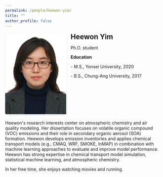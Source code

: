 ```yaml
---
permalink: /people/heewon-yim/
title: ""
author_profile: false
---
```

<style>
.pi-card{display:flex;gap:.75rem;align-items:flex-start;flex-wrap:wrap;margin-bottom:.5rem}
.pi-card .pi-photo img{width:200px;max-width:35vw;height:auto;border-radius:8px;box-shadow:0 1px 3px rgba(0,0,0,.15)}
.pi-card .pi-text{flex:1 1 260px;min-width:260px}
.pi-card .pi-text h3{margin:0 0 .5rem 0;line-height:1.2;font-size: 1.4rem; font-weight: 700; */}
.pi-card .pi-text p{margin:.8rem 0;line-height:1.25}
.pi-icons{display:flex;gap:.8rem;font-size:3.5rem;line-height:1;margin-top:.6rem}
@media (max-width: 800px){.pi-card{flex-direction:column;align-items:flex-start}}
</style>

<div class="pi-card">
<a class="pi-photo">
<img src="/images/Laura.png" alt="Heewon Yim">
</a>
<div class="pi-text">
<h3 style="margin-top:0;">Heewon Yim</h3>
<p>Ph.D. student</p>
<p> </p>

<strong>Education</strong>
<p>- M.S., Yonsei University, 2020</p>
<p>- B.S., Chung-Ang University, 2017</p>
</div>
</div>

Heewon's research interests center on atmospheric chemistry and air quality modeling. 
Her dissertation focuses on volatile organic compound (VOC) emissions and their role in secondary organic aerosol (SOA) formation. 
Heewon develops emission inventories and applies chemical transport models (e.g., CMAQ, WRF, SMOKE, InMAP) in combination with machine learning approaches to evaluate and improve model performance. Heewon has strong expertise in chemical transport model simulation, statistical machine learning, and atmospheric chemistry.

In her free time, she enjoys watching movies and running.
